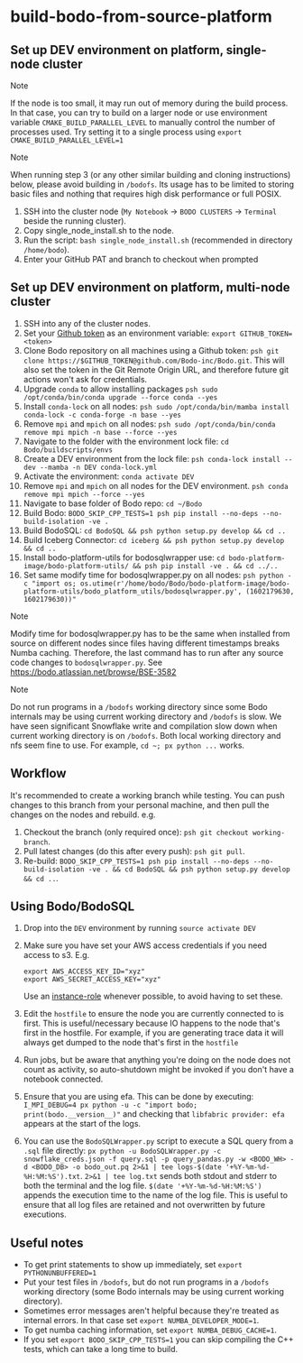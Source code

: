 # build-bodo-from-source-platform

## Set up DEV environment on platform, single-node cluster

> [!NOTE]
> If the node is too small, it may run out of memory during the build process.
> In that case, you can try to build on a larger node or use environment variable `CMAKE_BUILD_PARALLEL_LEVEL`
> to manually control the number of processes used.
> Try setting it to a single process using `export CMAKE_BUILD_PARALLEL_LEVEL=1`

> [!NOTE]
> When running step 3 (or any other similar building and cloning instructions) below, please avoid building in `/bodofs`. Its usage has to be limited to storing basic files and nothing that requires high disk performance or full POSIX.

1. SSH into the cluster node (`My Notebook` -> `BODO CLUSTERS` -> `Terminal` beside the running cluster).
1. Copy single_node_install.sh to the node.
1. Run the script: `bash single_node_install.sh` (recommended in directory `/home/bodo`).
1. Enter your GitHub PAT and branch to checkout when prompted

## Set up DEV environment on platform, multi-node cluster

1. SSH into any of the cluster nodes.
1. Set your [Github token](https://docs.github.com/en/authentication/keeping-your-account-and-data-secure/creating-a-personal-access-token#creating-a-personal-access-token-classic) as an environment variable: `export GITHUB_TOKEN=<token>`
1. Clone Bodo repository on all machines using a Github token: `psh git clone https://$GITHUB_TOKEN@github.com/Bodo-inc/Bodo.git`.
   This will also set the token in the Git Remote Origin URL, and therefore future git actions won't ask for credentials.
1. Upgrade `conda` to allow installing packages `psh sudo /opt/conda/bin/conda upgrade --force conda --yes`
1. Install `conda-lock` on all nodes: `psh sudo /opt/conda/bin/mamba install conda-lock -c conda-forge -n base --yes`
1. Remove `mpi` and `mpich` on all nodes: `psh sudo /opt/conda/bin/conda remove mpi mpich -n base --force --yes`
1. Navigate to the folder with the environment lock file: `cd Bodo/buildscripts/envs`
1. Create a DEV environment from the lock file: `psh conda-lock install --dev --mamba -n DEV conda-lock.yml`
1. Activate the environment: `conda activate DEV`
1. Remove `mpi` and `mpich` on all nodes for the DEV environment. `psh conda remove mpi mpich --force --yes`
1. Navigate to base folder of Bodo repo: `cd ~/Bodo`
1. Build Bodo: `BODO_SKIP_CPP_TESTS=1 psh pip install --no-deps --no-build-isolation -ve .`
1. Build BodoSQL: `cd BodoSQL && psh python setup.py develop && cd ..`
1. Build Iceberg Connector: `cd iceberg && psh python setup.py develop && cd ..`
1. Install bodo-platform-utils for bodosqlwrapper use: `cd bodo-platform-image/bodo-platform-utils/ && psh pip install -ve . && cd ../..`
1. Set same modify time for bodosqlwrapper.py on all nodes: `psh python -c "import os; os.utime(r'/home/bodo/Bodo/bodo-platform-image/bodo-platform-utils/bodo_platform_utils/bodosqlwrapper.py', (1602179630, 1602179630))"`

> [!NOTE]
> Modify time for bodosqlwrapper.py has to be the same when installed from source on different nodes since files having different timestamps breaks Numba caching.
> Therefore, the last command has to run after any source code changes to `bodosqlwrapper.py`.
> See https://bodo.atlassian.net/browse/BSE-3582

> [!NOTE]
> Do not run programs in a `/bodofs` working directory since some Bodo internals may be using current working directory and `/bodofs` is slow.
> We have seen significant Snowflake write and compilation slow down when current working directory is on `/bodofs`.
> Both local working directory and nfs seem fine to use. For example, `cd ~; px python ...` works.

## Workflow

It's recommended to create a working branch while testing. You can push changes to this branch from your
personal machine, and then pull the changes on the nodes and rebuild. e.g.

1. Checkout the branch (only required once): `psh git checkout working-branch`.
1. Pull latest changes (do this after every push): `psh git pull`.
1. Re-build: `BODO_SKIP_CPP_TESTS=1 psh pip install --no-deps --no-build-isolation -ve . && cd BodoSQL && psh python setup.py develop && cd ..`.

## Using Bodo/BodoSQL

1. Drop into the `DEV` environment by running `source activate DEV`
1. Make sure you have set your AWS access credentials if you need access to s3. E.g.

   ```
   export AWS_ACCESS_KEY_ID="xyz"
   export AWS_SECRET_ACCESS_KEY="xyz"
   ```

   Use an [instance-role](https://docs.bodo.ai/latest/installation_and_setup/bodo_platform/#instance_role_cluster) whenever possible, to avoid having to set these.

1. Edit the `hostfile` to ensure the node you are currently connected to is first.
   This is useful/necessary because IO happens to the node that's first in the hostfile.
   For example, if you are generating trace data it will always get dumped to the node that's first in the `hostfile`

1. Run jobs, but be aware that anything you're doing on the node does not count as activity, so auto-shutdown might be invoked if you don't have a notebook connected.

1. Ensure that you are using efa. This can be done by executing: `I_MPI_DEBUG=4 px python -u -c "import bodo; print(bodo.__version__)"` and checking that `libfabric provider: efa` appears at the start of the logs.

1. You can use the `BodoSQLWrapper.py` script to execute a SQL query from a `.sql` file directly:
   `px python -u BodoSQLWrapper.py -c snowflake_creds.json -f query.sql -p query_pandas.py -w <BODO_WH> -d <BODO_DB> -o bodo_out.pq 2>&1 | tee logs-$(date '+%Y-%m-%d-%H:%M:%S').txt`.
   `2>&1 | tee log.txt` sends both stdout and stderr to both the terminal and the log file.
   `$(date '+%Y-%m-%d-%H:%M:%S')` appends the execution time to the name of the log file.
   This is useful to ensure that all log files are retained and not overwritten by future executions.

## Useful notes

- To get print statements to show up immediately, set `export PYTHONUNBUFFERED=1`
- Put your test files in `/bodofs`, but do not run programs in a `/bodofs` working directory (some Bodo internals may be using current working directory).
- Sometimes error messages aren't helpful because they're treated as internal errors. In that case set `export NUMBA_DEVELOPER_MODE=1`.
- To get numba caching information, set `export NUMBA_DEBUG_CACHE=1`.
- If you set `export BODO_SKIP_CPP_TESTS=1` you can skip compiling the C++ tests, which can take a long time to build.

